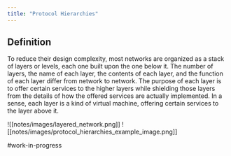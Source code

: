 ```yaml
---
title: "Protocol Hierarchies"
---
```

## Definition
To reduce their design complexity, most networks are organized as a stack of layers or levels, each one built upon the one below it. The number of layers, the name of each layer, the contents of each layer, and the function of each layer differ from network to network. The purpose of each layer is to offer certain services to the higher layers while shielding those layers from the details of how the offered services are actually implemented. In a sense, each layer is a kind of virtual machine, offering certain services to the layer above it.

![[notes/images/layered_network.png]]
![[notes/images/protocol_hierarchies_example_image.png]]

#work-in-progress 

